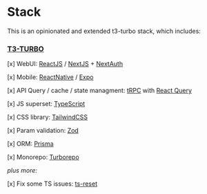 # Stack

This is an opinionated and extended t3-turbo stack, which includes:

### [T3-TURBO](https://github.com/t3-oss/create-t3-turbo)

[x] WebUI: [ReactJS](https://react.dev/) / [NextJS](https://nextjs.org/) + [NextAuth](https://next-auth.js.org/)

[x] Mobile: [ReactNative](https://reactnative.dev/) / [Expo](https://expo.dev/)

[x] API Query / cache / state managment: [tRPC](https://trpc.io/) with [React Query](https://tanstack.com/query/v3/)

[x] JS superset: [TypeScript](https://www.typescriptlang.org/)

[x] CSS library: [TailwindCSS](https://tailwindcss.com/)

[x] Param validation: [Zod](https://zod.dev/)

[x] ORM: [Prisma](https://www.prisma.io/)

[x] Monorepo: [Turborepo](https://turbo.build/repo)

_plus more:_

[x] Fix some TS issues: [ts-reset](https://github.com/total-typescript/ts-reset)

